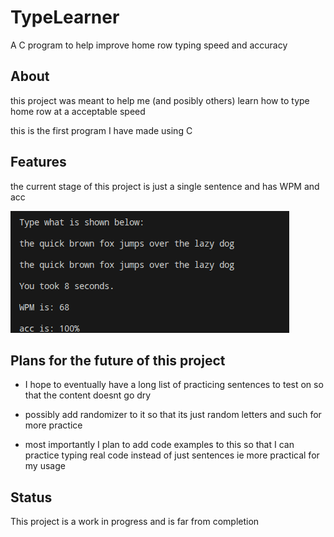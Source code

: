 # TypeLearner
A C program to help improve home row typing speed and accuracy

## About

this project was meant to help me (and posibly others) learn how to type home row at a acceptable speed

this is the first program I have made using C

## Features

the current stage of this project is just a single sentence and has WPM and acc

![(image) example of what the code looks like](/previews/TypeLearner.png)

## Plans for the future of this project

- I hope to eventually have a long list of practicing sentences to test on so that the content doesnt go dry

- possibly add randomizer to it so that its just random letters and such for more practice

- most importantly I plan to add code examples to this so that I can practice typing real code instead of just sentences ie more practical for my usage

## Status

This project is a work in progress and is far from completion